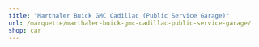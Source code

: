 ```yaml
---
title: "Marthaler Buick GMC Cadillac (Public Service Garage)"
url: /marquette/marthaler-buick-gmc-cadillac-public-service-garage/
shop: car
---
```

